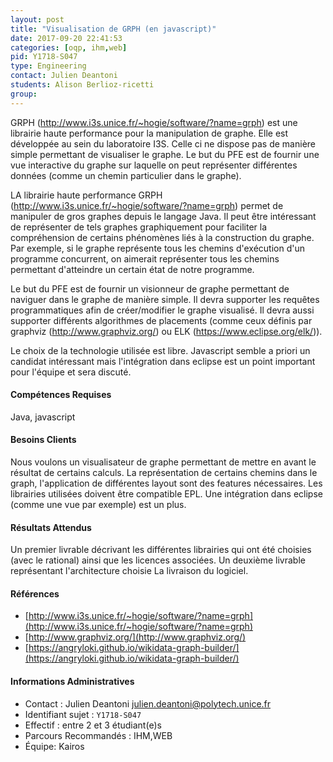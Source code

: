 ```yaml
---
layout: post
title: "Visualisation de GRPH (en javascript)"
date: 2017-09-20 22:41:53
categories: [oqp, ihm,web]
pid: Y1718-S047
type: Engineering
contact: Julien Deantoni
students: Alison Berlioz-ricetti
group: 
---
```

       
GRPH (http://www.i3s.unice.fr/~hogie/software/?name=grph) est une librairie haute performance pour la manipulation de graphe. Elle est développée au sein du laboratoire I3S. Celle ci ne dispose pas de manière simple permettant de visualiser le graphe. Le but du PFE est de fournir une vue interactive du graphe sur laquelle on peut représenter différentes données (comme un chemin particulier dans le graphe). 

LA librairie haute performance GRPH (http://www.i3s.unice.fr/~hogie/software/?name=grph) permet de manipuler de gros graphes depuis le langage Java. Il peut être intéressant de représenter de tels graphes graphiquement pour faciliter la compréhension de certains phénomènes liés à la construction du graphe. Par exemple, si le graphe représente tous les chemins d'exécution d'un programme concurrent, on aimerait représenter tous les chemins permettant d'atteindre un certain état de notre programme. 

Le but du PFE est de fournir un visionneur de graphe permettant de naviguer dans le graphe de manière simple. Il devra supporter les requêtes programmatiques afin de créer/modifier le graphe visualisé. Il devra aussi supporter différents algorithmes de placements (comme ceux définis par graphviz (http://www.graphviz.org/) ou ELK (https://www.eclipse.org/elk/)).

 Le choix de la technologie utilisée est libre. Javascript semble a priori un candidat intéressant mais l'intégration dans eclipse est un point important pour l'équipe et sera discuté.

#### Compétences Requises
Java, javascript



     

#### Besoins Clients
Nous voulons un visualisateur de graphe permettant de mettre en avant le résultat de certains calculs. La représentation de certains chemins dans le graph, l'application de différentes layout sont des features nécessaires. Les librairies utilisées doivent être compatible EPL. Une intégration dans eclipse (comme une vue par exemple) est un plus. 

#### Résultats Attendus
Un premier livrable décrivant les différentes librairies qui ont été choisies (avec le rational) ainsi que les licences associées.
Un deuxième livrable représentant l'architecture choisie 
La livraison du logiciel.

#### Références

  * [http://www.i3s.unice.fr/~hogie/software/?name=grph](http://www.i3s.unice.fr/~hogie/software/?name=grph)
  * [http://www.graphviz.org/](http://www.graphviz.org/)
  * [https://angryloki.github.io/wikidata-graph-builder/](https://angryloki.github.io/wikidata-graph-builder/)

#### Informations Administratives
  * Contact : Julien Deantoni <julien.deantoni@polytech.unice.fr>
  * Identifiant sujet : `Y1718-S047`
  * Effectif : entre 2 et 3 étudiant(e)s
  * Parcours Recommandés : IHM,WEB
  * Équipe: Kairos

     